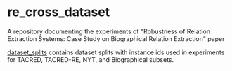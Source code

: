# re_cross_dataset
A repository documenting the experiments of "Robustness of Relation Extraction Systems: Case Study on Biographical Relation Extraction" paper

[dataset_splits](https://github.com/kleines-gespenst/re_cross_dataset/tree/main/dataset_splits) contains dataset splits with instance ids used in experiments for TACRED, TACRED-RE, NYT, and Biographical subsets.
